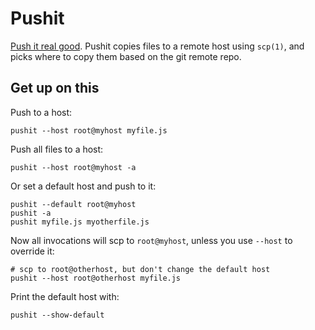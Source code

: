 # Pushit

[Push it real good](https://www.youtube.com/watch?v=vCadcBR95oU). Pushit
copies files to a remote host using `scp(1)`, and picks where to copy them
based on the git remote repo.

## Get up on this

Push to a host:

    pushit --host root@myhost myfile.js

Push all files to a host:

    pushit --host root@myhost -a

Or set a default host and push to it:

    pushit --default root@myhost
    pushit -a
    pushit myfile.js myotherfile.js

Now all invocations will scp to `root@myhost`, unless you use `--host` to
override it:

    # scp to root@otherhost, but don't change the default host
    pushit --host root@otherhost myfile.js

Print the default host with:

    pushit --show-default

